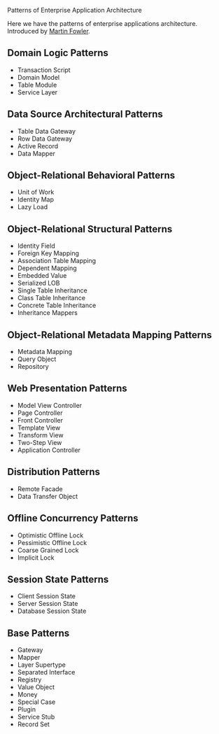 Patterns of Enterprise Application Architecture

Here we have the patterns of enterprise applications architecture. Introduced by [Martin Fowler](http://martinfowler.com/eaaCatalog/index.html).

Domain Logic Patterns
-----------------------------------------------------------

- Transaction Script
- Domain Model
- Table Module
- Service Layer

Data Source Architectural Patterns
-----------------------------------------------------------

- Table Data Gateway
- Row Data Gateway
- Active Record
- Data Mapper

Object-Relational Behavioral Patterns
-----------------------------------------------------------

- Unit of Work
- Identity Map
- Lazy Load


Object-Relational Structural Patterns
-----------------------------------------------------------

- Identity Field
- Foreign Key Mapping 
- Association Table Mapping
- Dependent Mapping
- Embedded Value
- Serialized LOB
- Single Table Inheritance
- Class Table Inheritance
- Concrete Table Inheritance
- Inheritance Mappers


Object-Relational Metadata Mapping Patterns
-----------------------------------------------------------

- Metadata Mapping
- Query Object
- Repository

Web Presentation Patterns
-----------------------------------------------------------

- Model View Controller
- Page Controller
- Front Controller
- Template View
- Transform View
- Two-Step View
- Application Controller


Distribution Patterns
-----------------------------------------------------------

- Remote Facade
- Data Transfer Object

Offline Concurrency Patterns
-----------------------------------------------------------

- Optimistic Offline Lock
- Pessimistic Offline Lock
- Coarse Grained Lock
- Implicit Lock

Session State Patterns
-----------------------------------------------------------

- Client Session State
- Server Session State
- Database Session State

Base Patterns
-----------------------------------------------------------

- Gateway
- Mapper
- Layer Supertype
- Separated Interface
- Registry
- Value Object
- Money
- Special Case
- Plugin
- Service Stub
- Record Set

